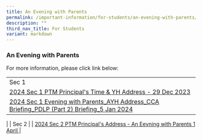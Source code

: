 ```yaml
---
title: An Evening with Parents
permalink: /important-information/for-students/an-evening-with-parents/
description: ""
third_nav_title: For Students
variant: markdown
---
```

### **An Evening with Parents**
For more information, please click link below:

|  |
|---|
| Sec 1 |
| [2024 Sec 1 PTM Principal's Time & YH Address - 29 Dec 2023](https://drive.google.com/file/d/1MFLzCEAMCNPWPM1f-F_UX8C-a48INT9h/view?usp=sharing) |
| [2024 Sec 1 Evening with Parents_AYH Address_CCA Briefing_PDLP (Part 2) Briefing_5 Jan 2024](https://drive.google.com/file/d/1esT_ch-cPL1_0sbpq0dNJRXTxLcmcn0q/view?usp=sharing) |
|
| Sec 2 |
| [2024 Sec 2 PTM Principal's Address - An Eevning with Parents 1 April ](https://drive.google.com/file/d/1IIG0I4v3na13NCWPJaRH21092LJ8GyQO/view?usp=sharing) |